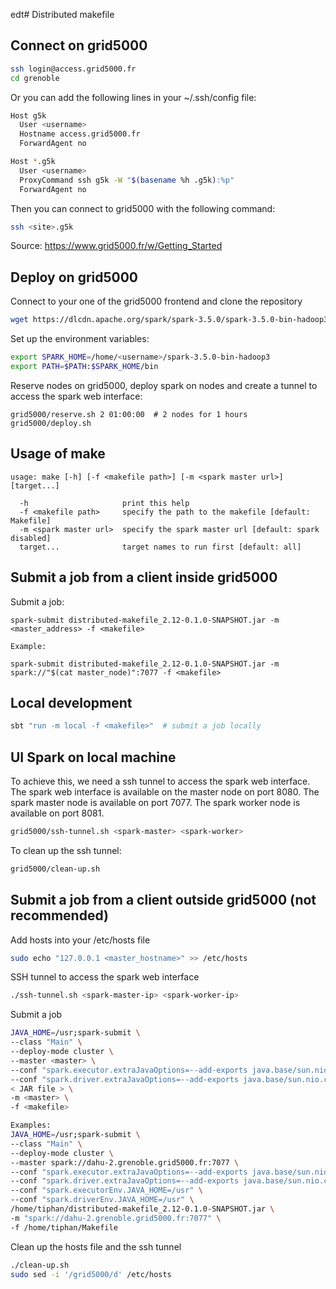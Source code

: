 edt# Distributed makefile


## Connect on grid5000 
```bash
ssh login@access.grid5000.fr
cd grenoble
```
Or you can add the following lines in your ~/.ssh/config file:
```bash
Host g5k
  User <username>
  Hostname access.grid5000.fr
  ForwardAgent no

Host *.g5k
  User <username>
  ProxyCommand ssh g5k -W "$(basename %h .g5k):%p"
  ForwardAgent no
```
Then you can connect to grid5000 with the following command:
```bash
ssh <site>.g5k
```

Source: https://www.grid5000.fr/w/Getting_Started


## Deploy on grid5000

Connect to your one of the grid5000 frontend and clone the repository

```bash
wget https://dlcdn.apache.org/spark/spark-3.5.0/spark-3.5.0-bin-hadoop3.tgz && tar zxvf spark-3.5.0-bin-hadoop3.tgz
```

Set up the environment variables:
```bash
export SPARK_HOME=/home/<username>/spark-3.5.0-bin-hadoop3
export PATH=$PATH:$SPARK_HOME/bin
```

Reserve nodes on grid5000, deploy spark on nodes and create a tunnel to access the spark web interface:

```
grid5000/reserve.sh 2 01:00:00  # 2 nodes for 1 hours
grid5000/deploy.sh
```

## Usage of make
```
usage: make [-h] [-f <makefile path>] [-m <spark master url>] [target...]

  -h                     print this help
  -f <makefile path>     specify the path to the makefile [default: Makefile]
  -m <spark master url>  specify the spark master url [default: spark disabled]
  target...              target names to run first [default: all]
```

## Submit a job from a client inside grid5000


Submit a job:
```bashtarget/scala-2.12/distributed-makefile_2.12-0.1.0-SNAPSHOT.jar
spark-submit distributed-makefile_2.12-0.1.0-SNAPSHOT.jar -m <master_address> -f <makefile>

Example: 

spark-submit distributed-makefile_2.12-0.1.0-SNAPSHOT.jar -m spark://"$(cat master_node)":7077 -f <makefile>
```

## Local development

```bash
sbt "run -m local -f <makefile>"  # submit a job locally
```


## UI Spark on local machine

To achieve this, we need a ssh tunnel to access the spark web interface. The spark web interface is available on the master node on port 8080. The spark master node is available on port 7077. The spark worker node is available on port 8081.

```bash
grid5000/ssh-tunnel.sh <spark-master> <spark-worker>
```

To clean up the ssh tunnel:
```bash
grid5000/clean-up.sh
```
## Submit a job from a client outside grid5000 (not recommended)

Add hosts into your /etc/hosts file

```bash
sudo echo "127.0.0.1 <master_hostname>" >> /etc/hosts
```

SSH tunnel to access the spark web interface
```bash
./ssh-tunnel.sh <spark-master-ip> <spark-worker-ip>
```
Submit a job
```bash
JAVA_HOME=/usr;spark-submit \
--class "Main" \
--deploy-mode cluster \
--master <master> \
--conf "spark.executor.extraJavaOptions=--add-exports java.base/sun.nio.ch=ALL-UNNAMED" \
--conf "spark.driver.extraJavaOptions=--add-exports java.base/sun.nio.ch=ALL-UNNAMED" \
< JAR file > \
-m <master> \
-f <makefile>

Examples: 
JAVA_HOME=/usr;spark-submit \
--class "Main" \
--deploy-mode cluster \
--master spark://dahu-2.grenoble.grid5000.fr:7077 \
--conf "spark.executor.extraJavaOptions=--add-exports java.base/sun.nio.ch=ALL-UNNAMED" \
--conf "spark.driver.extraJavaOptions=--add-exports java.base/sun.nio.ch=ALL-UNNAMED" \
--conf "spark.executorEnv.JAVA_HOME=/usr" \
--conf "spark.driverEnv.JAVA_HOME=/usr" \
/home/tiphan/distributed-makefile_2.12-0.1.0-SNAPSHOT.jar \
-m "spark://dahu-2.grenoble.grid5000.fr:7077" \
-f /home/tiphan/Makefile
``````


Clean up the hosts file and the ssh tunnel
```bash
./clean-up.sh
sudo sed -i '/grid5000/d' /etc/hosts
```
